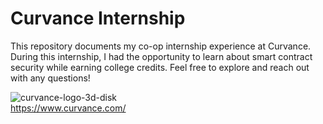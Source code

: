 # Curvance Internship

This repository documents my co-op internship experience at Curvance. During this internship, I had the opportunity to learn about smart contract security while earning college credits. Feel free to explore and reach out with any questions!


![curvance-logo-3d-disk](https://github.com/gas-limit/curvance-internship/assets/100609687/eb959856-bfe5-4026-b24e-321b6c6a0731)
<br/>
https://www.curvance.com/
